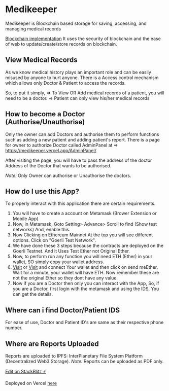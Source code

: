 # Medikeeper

Medikeeper is Blockchain based storage for saving, accessing, and managing medical records

[Blockchain implementation](https://github.com/PrashantAmoli/MedikeeperBlockchain/) It uses the security of blockchain and the ease of web to update/create/store records on blockchain.

## View Medical Records

As we know medical history plays an important role and can be easily misused by anyone to hurt anyone. There is a Access control mechanism which allows only Doctor & Patient to access the records.

So, to put it simply,
=> To View OR Add medical records of a patient, you will need to be a doctor.
=> Patient can only view his/her medical records

## How to become a Doctor (Authorise/Unauthorise)

Only the owner can add Doctors and authorise them to perform functions such as adding a new patient and adding patient's report. There is a page for owner to authorize Doctor called AdminPanel at => https://medikeeper.vercel.app/AdminPanel/

After visiting the page, you will have to pass the address of the doctor Address of the Doctor that wants to be authorised.

_Note:_ Only Owner can authorise or Unauthorise the doctors.

## How do I use this App?

To properly interact with this application there are certain requirements.

1. You will have to create a account on Metamask (Brower Extension or Mobile App)
2. Now, in Metamask, Goto Setting> Advance> Scroll to find (Show test networks) And, enable this.
3. Now Clicking on Ethereum Mainnet At the top you will see different options. Click on "Goerli Test Network".
4. We have done these 3 steps because the contracts are deployed on the Goerli Testnet. And it Uses Test Ether not Original Ether.
5. Now, to perform run any function you will need ETH (Ether) in your wallet, SO simply copy your wallet address.
6. [Visit](https://faucets.chain.link/goerli) or [Visit](https://goerlifaucet.com) and connect Your wallet and then click on send meEther. Wait for a minute, your wallet will have ETH. Now remember these are not the original Ether so they dont have any value.
7. Now if you are a Doctor then only you can interact with the App, So, if you are a Doctor, first login with the metamask and using the IDS, You can get the details.

## Where can i find Doctor/Patient IDS

For ease of use, Doctor and Patient ID's are same as their respective phone number.

## Where are Reports Uploaded

Reports are uploaded to IPFS: InterPlanetary File System Platform (Decentralized Web3 Storage).
_Note:_ Reports can be uploaded as PDF only.

[Edit on StackBlitz ⚡️](https://stackblitz.com/edit/medikeeper)

Deployed on Vercel [here](https://medikeeper.vercel.app)
